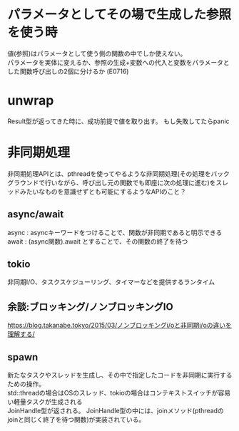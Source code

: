 # パラメータとしてその場で生成した参照を使う時
値(参照)はパラメータとして使う側の関数の中でしか使えない。
<br>
パラメータを実体に変えるか、参照の生成+変数への代入と変数をパラメータとした関数呼び出しの2個に分けるか
(E0716)

# unwrap
Result型が返ってきた時に、成功前提で値を取り出す。
もし失敗してたらpanic

# 非同期処理
非同期処理APIとは、pthreadを使ってやるような非同期処理(その処理をバックグラウンドで行いながら、呼び出し元の関数でも即座に次の処理に進む)をスレッドみたいなものを意識せずとも可能にするようなAPIのこと？
## async/await
async : asyncキーワードをつけることで、関数が非同期であると明示できる
<br>
await : (async関数).await とすることで、その関数の終了を待つ

## tokio
非同期I/O、タスクスケジューリング、タイマーなどを提供するランタイム

## 余談:ブロッキング/ノンブロッキングIO
https://blog.takanabe.tokyo/2015/03/ノンブロッキングi/oと非同期i/oの違いを理解する/

## spawn
新たなタスクやスレッドを生成し、その中で指定したコードを非同期に実行するための操作。
<br>
std::threadの場合はOSのスレッド、tokioの場合はコンテキストスイッチが容易い軽量タスクが生成される
<br>
JoinHandle型が返される。
JoinHandle型の中には、joinメソッド(pthreadのjoinと同じく終了を待つ関数)が実装されている。